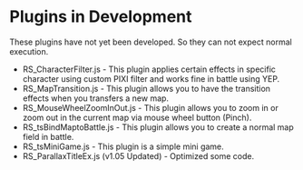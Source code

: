 # Plugins in Development #
These plugins have not yet been developed. So they can not expect normal execution.

- RS_CharacterFilter.js - This plugin applies certain effects in specific character using custom PIXI filter and works fine in battle using YEP.
- RS_MapTransition.js - This plugin allows you to have the transition effects when you transfers a new map.
- RS_MouseWheelZoomInOut.js - This plugin allows you to zoom in or zoom out in the current map via mouse wheel button (Pinch).
- RS_tsBindMaptoBattle.js - This plugin allows you to create a normal map field in battle.
- RS_tsMiniGame.js - This plugin is a simple mini game.
- RS_ParallaxTitleEx.js (v1.05 Updated) - Optimized some code.
